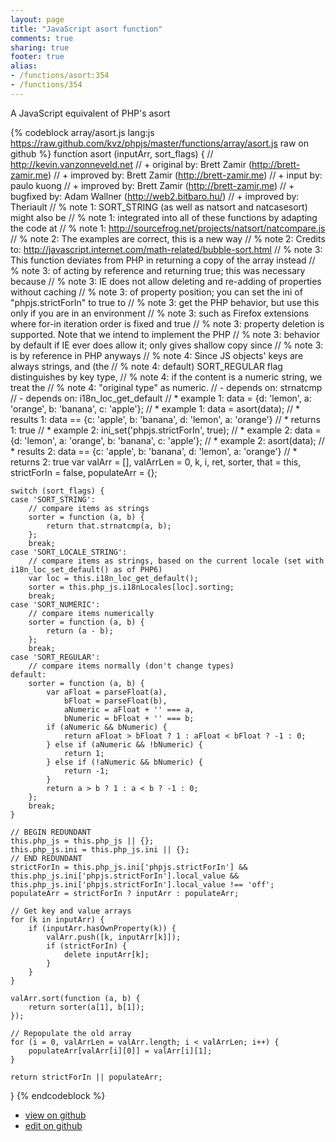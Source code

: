 ```yaml
---
layout: page
title: "JavaScript asort function"
comments: true
sharing: true
footer: true
alias:
- /functions/asort:354
- /functions/354
---
```

A JavaScript equivalent of PHP's asort

{% codeblock array/asort.js lang:js https://raw.github.com/kvz/phpjs/master/functions/array/asort.js raw on github %}
function asort (inputArr, sort_flags) {
    // http://kevin.vanzonneveld.net
    // +   original by: Brett Zamir (http://brett-zamir.me)
    // +   improved by: Brett Zamir (http://brett-zamir.me)
    // +   input by: paulo kuong
    // +   improved by: Brett Zamir (http://brett-zamir.me)
    // +   bugfixed by: Adam Wallner (http://web2.bitbaro.hu/)
    // +   improved by: Theriault
    // %        note 1: SORT_STRING (as well as natsort and natcasesort) might also be
    // %        note 1: integrated into all of these functions by adapting the code at
    // %        note 1: http://sourcefrog.net/projects/natsort/natcompare.js
    // %        note 2: The examples are correct, this is a new way
    // %        note 2: Credits to: http://javascript.internet.com/math-related/bubble-sort.html
    // %        note 3: This function deviates from PHP in returning a copy of the array instead
    // %        note 3: of acting by reference and returning true; this was necessary because
    // %        note 3: IE does not allow deleting and re-adding of properties without caching
    // %        note 3: of property position; you can set the ini of "phpjs.strictForIn" to true to
    // %        note 3: get the PHP behavior, but use this only if you are in an environment
    // %        note 3: such as Firefox extensions where for-in iteration order is fixed and true
    // %        note 3: property deletion is supported. Note that we intend to implement the PHP
    // %        note 3: behavior by default if IE ever does allow it; only gives shallow copy since
    // %        note 3: is by reference in PHP anyways
    // %        note 4: Since JS objects' keys are always strings, and (the
    // %        note 4: default) SORT_REGULAR flag distinguishes by key type,
    // %        note 4: if the content is a numeric string, we treat the
    // %        note 4: "original type" as numeric.
    // -    depends on: strnatcmp
    // -    depends on: i18n_loc_get_default
    // *     example 1: data = {d: 'lemon', a: 'orange', b: 'banana', c: 'apple'};
    // *     example 1: data = asort(data);
    // *     results 1: data == {c: 'apple', b: 'banana', d: 'lemon', a: 'orange'}
    // *     returns 1: true
    // *     example 2: ini_set('phpjs.strictForIn', true);
    // *     example 2: data = {d: 'lemon', a: 'orange', b: 'banana', c: 'apple'};
    // *     example 2: asort(data);
    // *     results 2: data == {c: 'apple', b: 'banana', d: 'lemon', a: 'orange'}
    // *     returns 2: true
    var valArr = [], valArrLen = 0,
        k, i, ret, sorter, that = this,
        strictForIn = false,
        populateArr = {};

    switch (sort_flags) {
    case 'SORT_STRING':
        // compare items as strings
        sorter = function (a, b) {
            return that.strnatcmp(a, b);
        };
        break;
    case 'SORT_LOCALE_STRING':
        // compare items as strings, based on the current locale (set with i18n_loc_set_default() as of PHP6)
        var loc = this.i18n_loc_get_default();
        sorter = this.php_js.i18nLocales[loc].sorting;
        break;
    case 'SORT_NUMERIC':
        // compare items numerically
        sorter = function (a, b) {
            return (a - b);
        };
        break;
    case 'SORT_REGULAR':
        // compare items normally (don't change types)
    default:
        sorter = function (a, b) {
            var aFloat = parseFloat(a),
                bFloat = parseFloat(b),
                aNumeric = aFloat + '' === a,
                bNumeric = bFloat + '' === b;
            if (aNumeric && bNumeric) {
                return aFloat > bFloat ? 1 : aFloat < bFloat ? -1 : 0;
            } else if (aNumeric && !bNumeric) {
                return 1;
            } else if (!aNumeric && bNumeric) {
                return -1;
            }
            return a > b ? 1 : a < b ? -1 : 0;
        };
        break;
    }

    // BEGIN REDUNDANT
    this.php_js = this.php_js || {};
    this.php_js.ini = this.php_js.ini || {};
    // END REDUNDANT
    strictForIn = this.php_js.ini['phpjs.strictForIn'] && this.php_js.ini['phpjs.strictForIn'].local_value && this.php_js.ini['phpjs.strictForIn'].local_value !== 'off';
    populateArr = strictForIn ? inputArr : populateArr;

    // Get key and value arrays
    for (k in inputArr) {
        if (inputArr.hasOwnProperty(k)) {
            valArr.push([k, inputArr[k]]);
            if (strictForIn) {
                delete inputArr[k];
            }
        }
    }
    
    valArr.sort(function (a, b) {
        return sorter(a[1], b[1]);
    });

    // Repopulate the old array
    for (i = 0, valArrLen = valArr.length; i < valArrLen; i++) {
        populateArr[valArr[i][0]] = valArr[i][1];
    }

    return strictForIn || populateArr;
}
{% endcodeblock %}

 - [view on github](https://github.com/kvz/phpjs/blob/master/functions/array/asort.js)
 - [edit on github](https://github.com/kvz/phpjs/edit/master/functions/array/asort.js)
